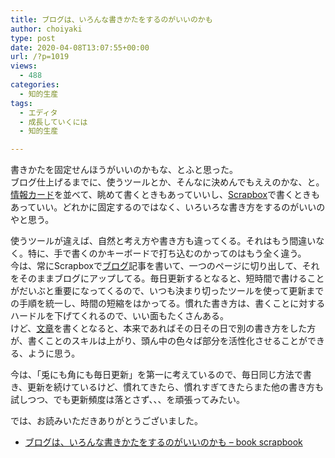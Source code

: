 ```yaml
---
title: ブログは、いろんな書きかたをするのがいいのかも
author: choiyaki
type: post
date: 2020-04-08T13:07:55+00:00
url: /?p=1019
views:
  - 488
categories:
  - 知的生産
tags:
  - エディタ
  - 成長していくには
  - 知的生産

---
```

書きかたを固定せんほうがいいのかもな、とふと思った。  
ブログ仕上げるまでに、使うツールとか、そんなに決めんでもええのかな、と。  
[情報カード][1]を並べて、眺めて書くときもあっていいし、[Scrapbox][2]で書くときもあっていい。どれかに固定するのではなく、いろいろな書き方をするのがいいのやと思う。

使うツールが違えば、自然と考え方や書き方も違ってくる。それはもう間違いなく。特に、手で書くのかキーボードで打ち込むのかってのはもう全く違う。  
今は、常にScrapboxで[ブログ][3]記事を書いて、一つのページに切り出して、それをそのままブログにアップしてる。毎日更新するとなると、短時間で書けることがだいぶと重要になってくるので、いつも決まり切ったツールを使って更新までの手順を統一し、時間の短縮をはかってる。慣れた書き方は、書くことに対するハードルを下げてくれるので、いい面もたくさんある。  
けど、[文章][4]を書くとなると、本来であればその日その日で別の書き方をした方が、書くことのスキルは上がり、頭ん中の色々ば部分を活性化させることができる、ように思う。

今は、「兎にも角にも毎日更新」を第一に考えているので、毎日同じ方法で書き、更新を続けているけど、慣れてきたら、慣れすぎてきたらまた他の書き方も試しつつ、でも更新頻度は落とさず、、、を頑張ってみたい。

では、お読みいただきありがとうございました。

  * [ブログは、いろんな書きかたをするのがいいのかも &#8211; book scrapbook][5]

 [1]: https://scrapbox.io/choiyaki-hondana/%E6%83%85%E5%A0%B1%E3%82%AB%E3%83%BC%E3%83%89
 [2]: https://scrapbox.io/choiyaki-hondana/Scrapbox
 [3]: https://scrapbox.io/choiyaki-hondana/%E3%83%96%E3%83%AD%E3%82%B0
 [4]: https://scrapbox.io/choiyaki-hondana/%E6%96%87%E7%AB%A0
 [5]: https://scrapbox.io/choiyaki-hondana/%E3%83%96%E3%83%AD%E3%82%B0%E3%81%AF%E3%80%81%E3%81%84%E3%82%8D%E3%82%93%E3%81%AA%E6%9B%B8%E3%81%8D%E3%81%8B%E3%81%9F%E3%82%92%E3%81%99%E3%82%8B%E3%81%AE%E3%81%8C%E3%81%84%E3%81%84%E3%81%AE%E3%81%8B%E3%82%82